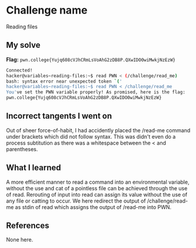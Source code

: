 # Challenge name
Reading files

## My solve
**Flag:** `pwn.college{Yujq608cVJhCRmLsVoAhG2zDB8P.QXwIDO0wiMwkjNzEzW}`

```bash
Connected!                                                                        
hacker@variables~reading-files:~$ read PWN < (/challenge/read_me)
bash: syntax error near unexpected token `('
hacker@variables~reading-files:~$ read PWN < /challenge/read_me
You've set the PWN variable properly! As promised, here is the flag:
pwn.college{Yujq608cVJhCRmLsVoAhG2zDB8P.QXwIDO0wiMwkjNzEzW}
```

## Incorrect tangents I went on
Out of sheer force-of-habit, I had accidently placed the /read-me command under brackets which did not follow syntax. This was didn't even do a process subtitution as there was a whitespace between the < and parentheses.

## What I learned
A more efficient manner to read a command into an environmental variable, without the use and cat of a pointless file can be achieved through the use of read. Rerouting of input into read can assign its value without the use of any file or catting to occur. We here redirect the output of /challenge/read-me as stdin of read which assigns the output of /read-me into PWN. 

## References
None here.